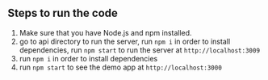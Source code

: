 ## Steps to run the code

1. Make sure that you have Node.js and npm installed.
2. go to api directory to run the server,
   run `npm i` in order to install dependencies,
   run `npm start` to run the server at `http://localhost:3009`
3. run `npm i` in order to install dependencies
4. run `npm start` to see the demo app at `http://localhost:3000`
